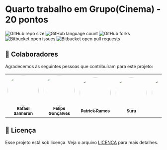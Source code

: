 # Quarto trabalho em Grupo(Cinema) - 20 pontos

![GitHub repo size](https://img.shields.io/github/repo-size/iuricode/README-template?style=for-the-badge)
![GitHub language count](https://img.shields.io/github/languages/count/iuricode/README-template?style=for-the-badge)
![GitHub forks](https://img.shields.io/github/forks/iuricode/README-template?style=for-the-badge)
![Bitbucket open issues](https://img.shields.io/bitbucket/issues/iuricode/README-template?style=for-the-badge)
![Bitbucket open pull requests](https://img.shields.io/bitbucket/pr-raw/iuricode/README-template?style=for-the-badge)





## 🤝 Colaboradores

Agradecemos às seguintes pessoas que contribuíram para este projeto:

<table> 
<tr>

<td align="center"><a href="https://github.com/rafasalmeron"><img style="border-radius: 50%" src="https://avatars.githubusercontent.com/u/94733546?v=4" width="100px" alt=""/>
 <br />
 <sub><b>Rafael Salmeron</b></sub></a> <a href="https://github.com/rafasalmeron"></a></td>

 <td align="center"><a href="https://github.com/Felipe-Goncalves-Lima"><img style="border-radius: 50%" src="https://avatars.githubusercontent.com/u/163328613?v=4" width="100px" alt=""/>
 <br />
 <sub><b>Felipe Gonçalves</b></sub></a> <a href="https://github.com/Felipe-Goncalves-Lima"></a></td>


 <td align="center"><a href="https://github.com/PatrickRamosTI"><img style="border-radius: 50%" src="https://avatars.githubusercontent.com/u/177888812?v=4" width="100px" alt=""/>
 <br />
 <sub><b>Patrick Ramos</b></sub></a> <a href="https://github.com/PatrickRamosTI"></a></td>
 
 <td align="center"><a href="https://github.com/suru13"><img style="border-radius: 50%" src="https://avatars.githubusercontent.com/u/78802877?v=4" width="100px" alt=""/>
 <br />
 <sub><b>Suru</b></sub></a> <a href="https://github.com/suru13"></a></td>
 
  <td align="center"><a href="https://github.com/"><img style="border-radius: 50%" src="https://avatars.githubusercontent.com/u/" width="100px" alt=""/>
 <br />
 <sub><b>Deny</b></sub></a> <a href="https://github.com/"></a></td>


</tr>

</table>

## 📝 Licença

Esse projeto está sob licença. Veja o arquivo [LICENÇA](LICENSE.md) para mais detalhes.
